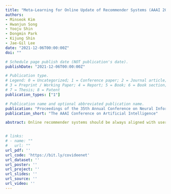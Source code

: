 ```yaml
---
title: "Meta-Learning for Online Update of Recommender Systems (AAAI 2022)"
authors:
- Minseok Kim
- Hwanjun Song
- Yooju Shin
- Dongmin Park
- Kijung Shin
- Jae-Gil Lee
date: "2021-12-06T00:00:00Z"
doi: ""

# Schedule page publish date (NOT publication's date).
publishDate: "2021-12-06T00:00:00Z"

# Publication type.
# Legend: 0 = Uncategorized; 1 = Conference paper; 2 = Journal article;
# 3 = Preprint / Working Paper; 4 = Report; 5 = Book; 6 = Book section;
# 7 = Thesis; 8 = Patent
publication_types: ["1"]

# Publication name and optional abbreviated publication name.
publication: "Proceedings of the 35th Annual Conference on Neural Information Processing Systems"
publication_short: "The AAAI Conference on Artificial Intelligence"

abstract: Online recommender systems should be always aligned with users' current interest to accurately suggest items that each user would like. Since user interest usually evolves over time, the update strategy should be flexible to quickly catch users' current interest from continuously generated new user-item interactions. Existing update strategies focus either on the importance of each user-item interaction or the learning rate for each recommender parameter, but such one-directional flexibility is insufficient to adapt to varying relationships between interactions and parameters. In this paper, we propose MeLON, a meta-learning based novel online recommender update strategy that supports two-directional flexibility. It is featured with an adaptive learning rate for each parameter-interaction pair for inducing a recommender to quickly learn users' up-to-date interest. The procedure of MeLON is optimized following a meta-learning approach; it learns how a recommender learns to generate the optimal learning rates for future updates. Specifically, MeLON first enriches the meaning of each interaction based on previous interactions and identifies the role of each parameter for the interaction; and then combines these two pieces of information to generate an adaptive learning rate. Theoretical analysis and extensive evaluation on three real-world online recommender datasets validate the effectiveness of MeLON.


# links:
# - name: ""
#   url: ""
url_pdf: ''
url_code: 'https://bit.ly/covideenet'
url_dataset: ''
url_poster: ''
url_project: ''
url_slides: ''
url_source: ''
url_video: ''
---
```



